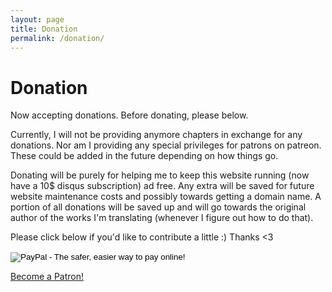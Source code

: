 ```yaml
---
layout: page
title: Donation
permalink: /donation/
---
```


# Donation

Now accepting donations. Before donating, please below.

Currently, I will not be providing anymore chapters in exchange for any donations. Nor am I providing any special privileges for patrons on patreon. These could be added in the future depending on how things go.

Donating will be purely for helping me to keep this website running (now have a 10$ disqus subscription) ad free. Any extra will be saved for future website maintenance costs and possibly towards getting a domain name. A portion of all donations will be saved up and will go towards the original author of the works I'm translating (whenever I figure out how to do that).

Please click below if you'd like to contribute a little :) Thanks <3

<form action="https://www.paypal.com/cgi-bin/webscr" method="post" target="_top">
<input type="hidden" name="cmd" value="_s-xclick">
<input type="hidden" name="hosted_button_id" value="6ENAHB2KER998">
<input type="image" src="https://www.paypalobjects.com/en_US/i/btn/btn_donate_LG.gif" border="0" name="submit" alt="PayPal - The safer, easier way to pay online!">
<img alt="" border="0" src="https://www.paypalobjects.com/en_US/i/scr/pixel.gif" width="1" height="1">
</form>

<a href="https://www.patreon.com/bePatron?u=7215377" data-patreon-widget-type="become-patron-button">Become a Patron!</a><script async src="https://c6.patreon.com/becomePatronButton.bundle.js"></script>